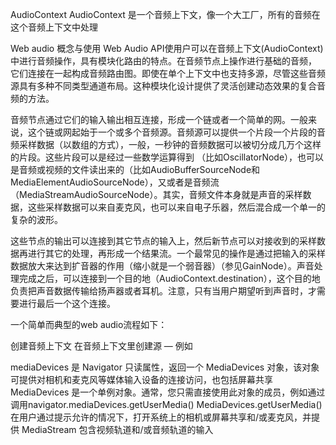 AudioContext
AudioContext 是一个音频上下文，像一个大工厂，所有的音频在这个音频上下文中处理

Web audio 概念与使用
Web Audio API使用户可以在音频上下文(AudioContext)中进行音频操作，具有模块化路由的特点。在音频节点上操作进行基础的音频， 它们连接在一起构成音频路由图。即使在单个上下文中也支持多源，尽管这些音频源具有多种不同类型通道布局。这种模块化设计提供了灵活创建动态效果的复合音频的方法。

音频节点通过它们的输入输出相互连接，形成一个链或者一个简单的网。一般来说，这个链或网起始于一个或多个音频源。音频源可以提供一个片段一个片段的音频采样数据（以数组的方式），一般，一秒钟的音频数据可以被切分成几万个这样的片段。这些片段可以是经过一些数学运算得到 （比如OscillatorNode），也可以是音频或视频的文件读出来的（比如AudioBufferSourceNode和MediaElementAudioSourceNode），又或者是音频流（MediaStreamAudioSourceNode）。其实，音频文件本身就是声音的采样数据，这些采样数据可以来自麦克风，也可以来自电子乐器，然后混合成一个单一的复杂的波形。

这些节点的输出可以连接到其它节点的输入上，然后新节点可以对接收到的采样数据再进行其它的处理，再形成一个结果流。一个最常见的操作是通过把输入的采样数据放大来达到扩音器的作用（缩小就是一个弱音器）（参见GainNode）。声音处理完成之后，可以连接到一个目的地（AudioContext.destination），这个目的地负责把声音数据传输给扬声器或者耳机。注意，只有当用户期望听到声音时，才需要进行最后一个这个连接。

一个简单而典型的web audio流程如下：

创建音频上下文
在音频上下文里创建源 — 例如 <audio>, 振荡器, 流
创建效果节点，例如混响、双二阶滤波器、平移、压缩
为音频选择一个目的地，例如你的系统扬声器
连接源到效果器，对目的地进行效果输出

mediaDevices 是 Navigator 只读属性，返回一个 MediaDevices 对象，该对象可提供对相机和麦克风等媒体输入设备的连接访问，也包括屏幕共享
MediaDevices 是一个单例对象。通常，您只需直接使用此对象的成员，例如通过调用navigator.mediaDevices.getUserMedia()
MediaDevices.getUserMedia()
在用户通过提示允许的情况下，打开系统上的相机或屏幕共享和/或麦克风，并提供 MediaStream 包含视频轨道和/或音频轨道的输入